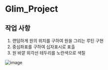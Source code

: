 # Glim_Project

## 작업 사항
1. 랜덤하게 원의 위치를 구하여 원을 그리는 루틴 구현
2. 중심좌표를 구하여 십자표시로 표출
3. 원 바깥 외각선 테두리를 노란색으로 색칠

![image](https://github.com/jmlee0717/Glim_Project/assets/105495287/2bbc6516-2586-4d56-9390-bdb03e3e64dd)
